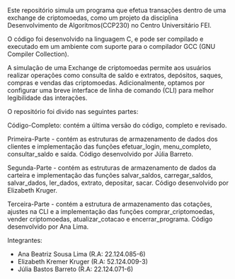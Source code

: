 Este repositório simula um programa que efetua transações dentro de uma exchange de criptomoedas, como um projeto da disciplina Desenvolvimento de Algoritmos(CCP230) no Centro Universitário FEI.

O código foi desenvolvido na linguagem C, e pode ser compilado e executado em um ambiente com suporte para o compilador GCC (GNU Compiler Collection). 

A simulação de uma Exchange de criptomoedas permite aos usuários realizar operações como consulta de saldo e extratos, depósitos, saques, compras e vendas das criptomoedas. Adicionalmente, optamos por configurar uma breve interface de linha de comando (CLI) para melhor legibilidade das interações.

O repositório foi divido nas seguintes partes:

Código-Completo: contém a última versão do código, completo e revisado.

Primeira-Parte - contém as estruturas de armazenamento de dados dos clientes e implementação das funções efetuar_login, menu_completo, consultar_saldo e saída. Código desenvolvido por Júlia Barreto.

Segunda-Parte - contém as estruturas de armazenamento de dados da carteira e implementação das funções salvar_saldos, carregar_saldos, salvar_dados, ler_dados, extrato, depositar, sacar. Código desenvolvido por Elizabeth Kruger.

Terceira-Parte - contém a estrutura de armazenamento das cotações, ajustes na CLI e a implementação das funções comprar_criptomoedas, vender criptomoedas, atualizar_cotacao e encerrar_programa. Código desenvolvido por Ana Lima.

Integrantes:
- Ana Beatriz Sousa Lima (R.A: 22.124.085-6)
- Elizabeth Kremer Kruger (R.A: 52.124.009-3)
- Júlia Bastos Barreto (R.A: 22.124.071-6)
